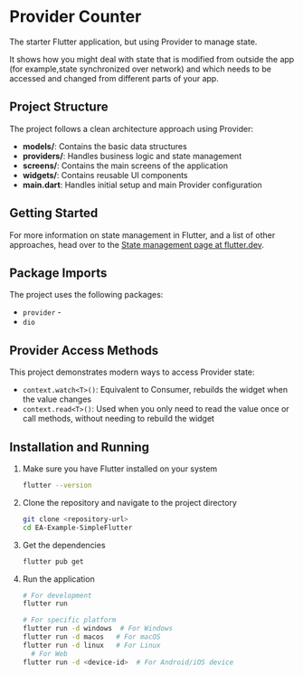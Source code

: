 # Provider Counter

The starter Flutter application, but using Provider to manage state.

It shows how you might deal with state that is modified from outside the app (for example,state synchronized over network) and which needs to be accessed and changed from different parts of your app.

## Project Structure

The project follows a clean architecture approach using Provider:

- **models/**: Contains the basic data structures
- **providers/**: Handles business logic and state management
- **screens/**: Contains the main screens of the application
- **widgets/**: Contains reusable UI components
- **main.dart**: Handles initial setup and main Provider configuration

## Getting Started

For more information on state management in Flutter, and a list of other approaches,
head over to the
[State management page at flutter.dev](https://flutter.dev/docs/development/data-and-backend/state-mgmt).



## Package Imports

The project uses the following packages:

- `provider` -  
- `dio`

## Provider Access Methods

This project demonstrates modern ways to access Provider state:

- `context.watch<T>()`: Equivalent to Consumer, rebuilds the widget when the value changes
- `context.read<T>()`: Used when you only need to read the value once or call methods, without needing to rebuild the widget

## Installation and Running

1. Make sure you have Flutter installed on your system
   ```bash
   flutter --version
   ```

2. Clone the repository and navigate to the project directory
   ```bash
   git clone <repository-url>
   cd EA-Example-SimpleFlutter
   ```

3. Get the dependencies
   ```bash
   flutter pub get
   ```

4. Run the application
   ```bash
   # For development
   flutter run

   # For specific platform
   flutter run -d windows  # For Windows
   flutter run -d macos   # For macOS
   flutter run -d linux   # For Linux
     # For Web
   flutter run -d <device-id>  # For Android/iOS device
   ```